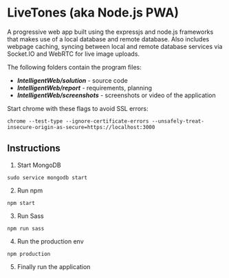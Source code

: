 # LiveTones (aka Node.js PWA)
A progressive web app built using the expressjs and node.js frameworks that makes use of a local database and remote database. Also includes webpage caching, syncing between local and remote database services via Socket.IO and WebRTC for live image uploads.

The following folders contain the program files:

* ***IntelligentWeb/solution*** - source code
* ***IntelligentWeb/report*** - requirements, planning
* ***IntelligentWeb/screenshots*** - screenshots or video of the application

Start chrome with these flags to avoid SSL errors:

```
chrome --test-type --ignore-certificate-errors --unsafely-treat-insecure-origin-as-secure=https://localhost:3000
```

## Instructions

1. Start MongoDB

```
sudo service mongodb start
```

2. Run npm

```
npm start
```

3. Run Sass

```
npm run sass
```

4. Run the production env

```
npm production
```

5. Finally run the application